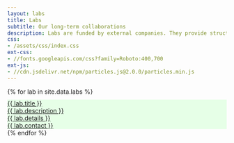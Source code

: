 ```yaml
---
layout: labs
title: Labs
subtitle: Our long-term collaborations
description: Labs are funded by external companies. They provide structure for their strategic collaboration with DiSC researchers and young talents, for PhD research and Master-level research.
css:
- /assets/css/index.css
ext-css:
- //fonts.googleapis.com/css?family=Roboto:400,700
ext-js:
- //cdn.jsdelivr.net/npm/particles.js@2.0.0/particles.min.js
---
```


<div id="portfolio-out">
  <div id="portfolio">
    <div id="shinyapps-big"> 
      {% for lab in site.data.labs %}
	    <div class="shinyapp" style="background-color:#e6ffe7; margin-top:10px; ">
          <a class="applink" href="{{ lab.url }}" target="_blank">
            <img src="{{ site.url }}/assets/img/lab-screenshots/{{ lab.img }}" alt="" />
            <div class="apptitle">{{ lab.title }}</div>
            <div class="appdesc">{{ lab.description }}</div>
            <div class="appdesc">{{ lab.details }}</div>
            <div class="appdesc">{{ lab.contact }}</div>
          </a>
        </div>
	  {% endfor %}
    </div>
  </div>
</div>
